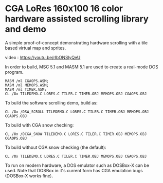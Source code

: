# CGA LoRes 160x100 16 color hardware assisted scrolling library and demo

A simple proof-of-concept demonstrating hardware scrolling with a tile based virtual map and sprites.

video : https://youtu.be/rIbONSlyQeU

In order to build, MSC 5.1 and MASM 5.1 are used to create a real-mode DOS program.

    MASM /ml CGAOPS.ASM;
    MASM /ml MEMOPS.ASM;
    MASM /ml TIMER.ASM;
    CL /Ox TILEDEMO.C LORES.C TILER.C TIMER.OBJ MEMOPS.OBJ CGAOPS.OBJ

To build the software scrolling demo, build as:

    CL /Ox /DSW_SCROLL TILEDEMO.C LORES.C TILER.C TIMER.OBJ MEMOPS.OBJ CGAOPS.OBJ

To build with CGA snow checking:

    CL /Ox /DCGA_SNOW TILEDEMO.C LORES.C TILER.C TIMER.OBJ MEMOPS.OBJ CGAOPS.OBJ

To build without CGA snow checking (the default):

    CL /Ox TILEDEMO.C LORES.C TILER.C TIMER.OBJ MEMOPS.OBJ CGAOPS.OBJ

To run on modern hardware, a DOS emulator such as DOSBox-X can be used. Note that DOSBox in it's current form has CGA emulation bugs (DOSBox-X works fine).
